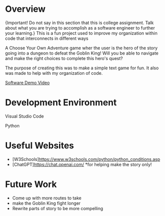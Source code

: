 # Overview

{Important! Do not say in this section that this is college assignment. Talk about what you are trying to accomplish as a software engineer to further your learning.}
This is a fun project used to improve my organization within code that interconnects in different ways

A Choose Your Own Adventure game wher the user is the hero of the story going into a dungeon to defeat the Goblin King! Will you be able to navigate and make the right choices to complete this hero's quest?


The purpose of creating this was to make a simple text game for fun. It also was made to help with my organization of code.

[Software Demo Video](http://youtube.link.goes.here)

# Development Environment

Visual Studio Code

Python

# Useful Websites

- [W3Schools]https://www.w3schools.com/python/python_conditions.asp
- [ChatGPT]https://chat.openai.com/ *for helping make the story only!

# Future Work


- Come up with more routes to take
- make the Goblin King fight longer
- Rewrite parts of story to be more compelling